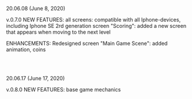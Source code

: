 20.06.08 (June 8, 2020)

v.0.7.0
NEW FEATURES:
all screens: compatible with all Iphone-devices, including Iphone SE 2rd generation
screen "Scoring": added a new screen that appears when moving to the next level

ENHANCEMENTS:
Redesigned screen "Main Game Scene": added animation, coins


<br>
<br>

20.06.17 (June 17, 2020)

v.0.8.0
NEW FEATURES:
base game mechanics